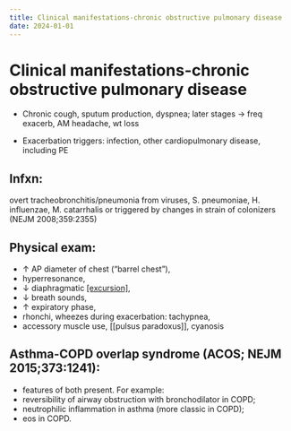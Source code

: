 ```yaml
---
title: Clinical manifestations-chronic obstructive pulmonary disease
date: 2024-01-01
---
```

# Clinical manifestations-chronic obstructive pulmonary disease

* Chronic cough, sputum production, dyspnea; later stages → freq exacerb, AM headache, wt loss
 
* Exacerbation triggers: infection, other cardiopulmonary disease, including PE
 
## Infxn: 
overt tracheobronchitis/pneumonia from viruses, S. pneumoniae, H. influenzae, M. catarrhalis or triggered by changes in strain of colonizers (NEJM 2008;359:2355)

## Physical exam: 
* ↑ AP diameter of chest (“barrel chest”), 
* hyperresonance, 
* ↓ diaphragmatic [[excursion]](短途旅行), 
* ↓ breath sounds, 
* ↑ expiratory phase, 
* rhonchi, wheezes during exacerbation: tachypnea, 
* accessory muscle use, [[pulsus paradoxus]], cyanosis
 
## Asthma-COPD overlap syndrome (ACOS; NEJM 2015;373:1241): 
* features of both present. 
For example: 
* reversibility of airway obstruction with bronchodilator in COPD; 
* neutrophilic inflammation in asthma (more classic in COPD); 
* eos in COPD.
